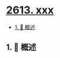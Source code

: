 # [2613. xxx](https://github.com/Tdahuyou/TNotes.leetcode/tree/main/notes/2613.%20xxx)

<!-- region:toc -->

- [1. 📝 概述](#1--概述)

<!-- endregion:toc -->

## 1. 📝 概述
